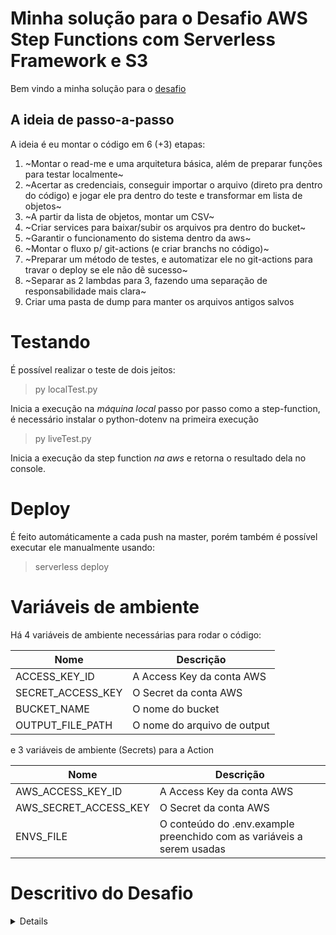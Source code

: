 # Minha solução para o Desafio AWS Step Functions com Serverless Framework e S3

Bem vindo a minha solução para o [desafio](https://github.com/ArcaSolucoes/data-embarca-challange-public)

## A ideia de passo-a-passo

A ideia é eu montar o código em 6 (+3) etapas:
1. ~Montar o read-me e uma arquitetura básica, além de preparar funções para testar localmente~
2. ~Acertar as credenciais, conseguir importar o arquivo (direto pra dentro do código) e jogar ele pra dentro do teste e transformar em lista de objetos~
3. ~A partir da lista de objetos, montar um CSV~
4. ~Criar services para baixar/subir os arquivos pra dentro do bucket~
5. ~Garantir o funcionamento do sistema dentro da aws~
6. ~Montar o fluxo p/ git-actions (e criar branchs no código)~
7. ~Preparar um método de testes, e automatizar ele no git-actions para travar o deploy se ele não dê sucesso~
8. ~Separar as 2 lambdas para 3, fazendo uma separação de responsabilidade mais clara~
9. Criar uma pasta de dump para manter os arquivos antigos salvos


# Testando
É possível realizar o teste de dois jeitos:

> py localTest.py

Inicia a execução na *máquina local* passo por passo como a step-function, é necessário instalar o python-dotenv na primeira execução



> py liveTest.py

Inicia a execução da step function *na aws* e retorna o resultado dela no console.



# Deploy
É feito automáticamente a cada push na master, porém também é possível executar ele manualmente usando:

> serverless deploy

# Variáveis de ambiente
Há 4 variáveis de ambiente necessárias para rodar o código:

|Nome             |Descrição                    |
|-----------------|-----------------------------|
|ACCESS_KEY_ID    | A Access Key da conta AWS   |
|SECRET_ACCESS_KEY| O Secret da conta AWS       |
|BUCKET_NAME      | O nome do bucket            |
|OUTPUT_FILE_PATH | O nome do arquivo de output |


e 3 variáveis de ambiente (Secrets) para a Action

|Nome                 |Descrição                                                              |
|---------------------|-----------------------------------------------------------------------|
|AWS_ACCESS_KEY_ID    | A Access Key da conta AWS                                             |
|AWS_SECRET_ACCESS_KEY| O Secret da conta AWS                                                 |
|ENVS_FILE            | O conteúdo do .env.example preenchido com as variáveis a serem usadas |

# Descritivo do Desafio
<details>
# Desafio AWS Step Functions com Serverless Framework e S3

Bem-vindo(a) ao desafio de orquestração de microserviços usando AWS Step Functions, Lambdas e S3. Aqui, você usará o Serverless Framework e Python para criar e gerenciar seus recursos AWS.



## Objetivo

O desafio envolve a criação de um fluxo orquestrado por uma state machine no qual:

1. **Lambda 1:** Esta função deve buscar um arquivo JSON de um bucket S3, ler seu conteúdo e realizar alguma transformação ou tratamento nos dados.
2. **Lambda 2:** Esta função deve pegar o resultado tratado pelo Lambda 1 e salvar em formato CSV no mesmo bucket S3 (ou em um diferente, se preferir).

O `serverless.yml` fornecido já estabelece a estrutura da state machine e das lambdas. Seu desafio é implementar a lógica dentro de cada lambda e garantir a passagem de dados entre elas através da state machine.

### Requisitos

1. **Lambda 1**:
   - Deve ser capaz de receber um identificador de arquivo (por exemplo, o nome do arquivo) como entrada.
   - Busque o arquivo JSON no bucket S3 utilizando o identificador.
   - Transforme ou trate os dados conforme necessário.
   - Retorne os dados tratados.

2. **Lambda 2**:
   - Receba os dados tratados do Lambda 1.
   - Salve os dados em formato CSV no bucket S3.

### Formato de Saída

Para a saída gerada pela segunda lambda, esperamos um arquivo CSV que cumpra as seguintes especificações:

1. **Nome do Arquivo**:
   - O arquivo deve ter o nome no formato `processed_data_NOME_DO_CANDIDATO.csv`, onde `NOME_DO_CANDIDATO` deve ser substituído pelo seu nome completo sem espaços (por exemplo, `processed_data_JoaoSilva.csv`).

2. **Colunas**:
   - 'created_at', 'origin_id', 'destination_id', 'date', 'operator_id', 'white_label_request', 'channel', 'operator_name', 'is_mobile', 'numberOfOptions', 'origin_name', 'destination_name'

3. **Dados**:
   - Todos os dados do CSV devem ser extraídos de um arquivo `.json` cujo nome será fornecido junto com as credenciais e identificação dos recursos.



#### **Desenvolvimento**:

1. Baseado no `serverless.yml` fornecido, escreva o código Python para ambas as lambdas seguindo os requisitos.
2. Certifique-se de que a state machine esteja corretamente

 configurada para passar os dados entre os Lambdas.

#### **Deploy**:

1. Use o Serverless Framework para realizar o deploy dos recursos na AWS.

#### **Testes**:

1. Crie e carregue um arquivo JSON teste no bucket S3.
2. Use a função Python fornecida para iniciar a state machine.
3. Verifique se o CSV foi gerado corretamente no bucket.

### Envio

1. Crie um novo repositório em sua conta GitHub.
2. Faça push do seu código para este repositório.
3. Envie o link do repositório para a equipe avaliadora.

## Critérios de Avaliação

1. **Código**: Qualidade, clareza e eficiência.
2. **Integração com S3**: As lambdas devem interagir corretamente com o S3.
3. **Fluxo Orquestrado**: A state machine deve garantir a passagem correta de dados entre os Lambdas.
4. **Documentação**: Quaisquer suposições ou alterações feitas devem ser bem documentadas.



## Bônus de Avaliação

A implementação de um pipeline de integração contínua e entrega contínua (CI/CD) utilizando o GitHub Actions **não é obrigatória**, mas será considerada um extra positivo na avaliação. Se decidir implementar este aspecto, assegure-se de documentar o fluxo do pipeline, as ações tomadas em cada etapa e qualquer outro detalhe relevante que possa facilitar a compreensão e revisão do seu trabalho.
</details>